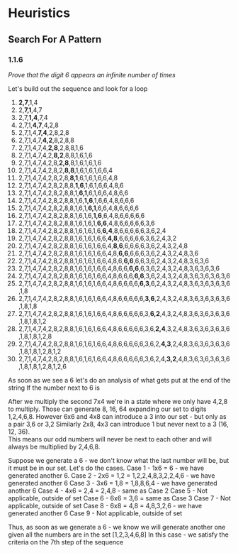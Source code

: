 # Heuristics

## Search For A Pattern

### 1.1.6

_Prove that the digit 6 appears an infinite number of times_

Let's build out the sequence and look for a loop
1. __2,7__,1,4
1. 2,__7,1__,4,7
1. 2,7,__1,4__,7,4
1. 2,7,1,__4,7__,4,2,8
1. 2,7,1,4,__7,4__,2,8,2,8
1. 2,7,1,4,7,__4,2__,8,2,8,8
1. 2,7,1,4,7,4,__2,8__,2,8,8,1,6
1. 2,7,1,4,7,4,2,__8,2__,8,8,1,6,1,6
1. 2,7,1,4,7,4,2,8,__2,8__,8,1,6,1,6,1,6
1. 2,7,1,4,7,4,2,8,2,__8,8__,1,6,1,6,1,6,6,4
1. 2,7,1,4,7,4,2,8,2,8,__8,1__,6,1,6,1,6,6,4,8
1. 2,7,1,4,7,4,2,8,2,8,8,__1,6__,1,6,1,6,6,4,8,6
1. 2,7,1,4,7,4,2,8,2,8,8,1,__6,1__,6,1,6,6,4,8,6,6
1. 2,7,1,4,7,4,2,8,2,8,8,1,6,__1,6__,1,6,6,4,8,6,6,6
1. 2,7,1,4,7,4,2,8,2,8,8,1,6,1,__6,1__,6,6,4,8,6,6,6,6
1. 2,7,1,4,7,4,2,8,2,8,8,1,6,1,6,__1,6__,6,4,8,6,6,6,6,6
1. 2,7,1,4,7,4,2,8,2,8,8,1,6,1,6,1,__6,6__,4,8,6,6,6,6,6,3,6
1. 2,7,1,4,7,4,2,8,2,8,8,1,6,1,6,1,6,__6,4__,8,6,6,6,6,6,3,6,2,4
1. 2,7,1,4,7,4,2,8,2,8,8,1,6,1,6,1,6,6,__4,8__,6,6,6,6,6,3,6,2,4,3,2
1. 2,7,1,4,7,4,2,8,2,8,8,1,6,1,6,1,6,6,4,__8,6__,6,6,6,6,3,6,2,4,3,2,4,8
1. 2,7,1,4,7,4,2,8,2,8,8,1,6,1,6,1,6,6,4,8,__6,6__,6,6,6,3,6,2,4,3,2,4,8,3,6
1. 2,7,1,4,7,4,2,8,2,8,8,1,6,1,6,1,6,6,4,8,6,__6,6__,6,6,3,6,2,4,3,2,4,8,3,6,3,6
1. 2,7,1,4,7,4,2,8,2,8,8,1,6,1,6,1,6,6,4,8,6,6,__6,6__,6,3,6,2,4,3,2,4,8,3,6,3,6,3,6
1. 2,7,1,4,7,4,2,8,2,8,8,1,6,1,6,1,6,6,4,8,6,6,6,__6,6__,3,6,2,4,3,2,4,8,3,6,3,6,3,6,3,6
1. 2,7,1,4,7,4,2,8,2,8,8,1,6,1,6,1,6,6,4,8,6,6,6,6,__6,3__,6,2,4,3,2,4,8,3,6,3,6,3,6,3,6,1,8
1. 2,7,1,4,7,4,2,8,2,8,8,1,6,1,6,1,6,6,4,8,6,6,6,6,6,__3,6__,2,4,3,2,4,8,3,6,3,6,3,6,3,6,1,8,1,8
1. 2,7,1,4,7,4,2,8,2,8,8,1,6,1,6,1,6,6,4,8,6,6,6,6,6,3,__6,2__,4,3,2,4,8,3,6,3,6,3,6,3,6,1,8,1,8,1,2
1. 2,7,1,4,7,4,2,8,2,8,8,1,6,1,6,1,6,6,4,8,6,6,6,6,6,3,6,__2,4__,3,2,4,8,3,6,3,6,3,6,3,6,1,8,1,8,1,2,8
1. 2,7,1,4,7,4,2,8,2,8,8,1,6,1,6,1,6,6,4,8,6,6,6,6,6,3,6,2,__4,3__,2,4,8,3,6,3,6,3,6,3,6,1,8,1,8,1,2,8,1,2
1. 2,7,1,4,7,4,2,8,2,8,8,1,6,1,6,1,6,6,4,8,6,6,6,6,6,3,6,2,4,__3,2__,4,8,3,6,3,6,3,6,3,6,1,8,1,8,1,2,8,1,2,6

As soon as we see a 6 let's do an analysis of what gets put at the end of the string
If the number next to 6 is

After we multiply the second 7x4 we're in a state where we only have 4,2,8 to multiply.
Those can generate 8, 16, 64 expanding our set to digits 1,2,4,6,8.
However 6x6 and 4x8 can introduce a 3 into our set - but only as a pair 3,6 or 3,2
Similarly 2x8, 4x3 can introduce 1 but never next to a 3 (16, 12, 36).  
This means our odd numbers will never be next to each other and will always be multiplied by 2,4,6,8.

Suppose we generate a 6 - we don't know what the last number will be, but it must be in our set. Let's do the cases.
Case 1 - 1x6 = 6 - we have generated another 6.
Case 2 - 2x6 = 1,2 = 1,2,2,4,8,3,2,2,4,6 - we have generated another 6
Case 3 - 3x6 = 1,8 = 1,8,8,6,4 - we have generated another 6
Case 4 - 4x6 = 2,4 = 2,4,8 - same as Case 2
Case 5 - Not applicable, outside of set
Case 6 - 6x6 = 3,6 = same as Case 3
Case 7 - Not applicable, outside of set
Case 8 - 6x8 = 4,8 = 4,8,3,2,6 - we have generated another 6
Case 9 - Not applicable, outside of set

Thus, as soon as we generate a 6 - we know we will generate another one given all the numbers are in the set [1,2,3,4,6,8]
In this case - we satisfy the criteria on the 7th step of the sequence

